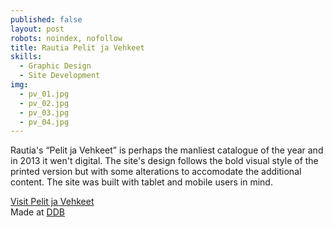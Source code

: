 ```yaml
---
published: false
layout: post
robots: noindex, nofollow
title: Rautia Pelit ja Vehkeet
skills:
  - Graphic Design
  - Site Development
img:
  - pv_01.jpg
  - pv_02.jpg
  - pv_03.jpg
  - pv_04.jpg
---
```


Rautia's “Pelit ja Vehkeet” is perhaps the manliest catalogue of the year and in 2013 it wen't digital. The site's design follows the bold visual style of the printed version but with some alterations to accomodate the additional content. The site was built with tablet and mobile users in mind.

[Visit Pelit ja Vehkeet](http://pelitjavehkeet.fi)  
Made at [DDB](http://ddb.fi)